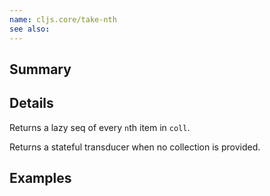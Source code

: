 ```yaml
---
name: cljs.core/take-nth
see also:
---
```


## Summary

## Details

Returns a lazy seq of every `n`th item in `coll`.

Returns a stateful transducer when no collection is provided.

## Examples
